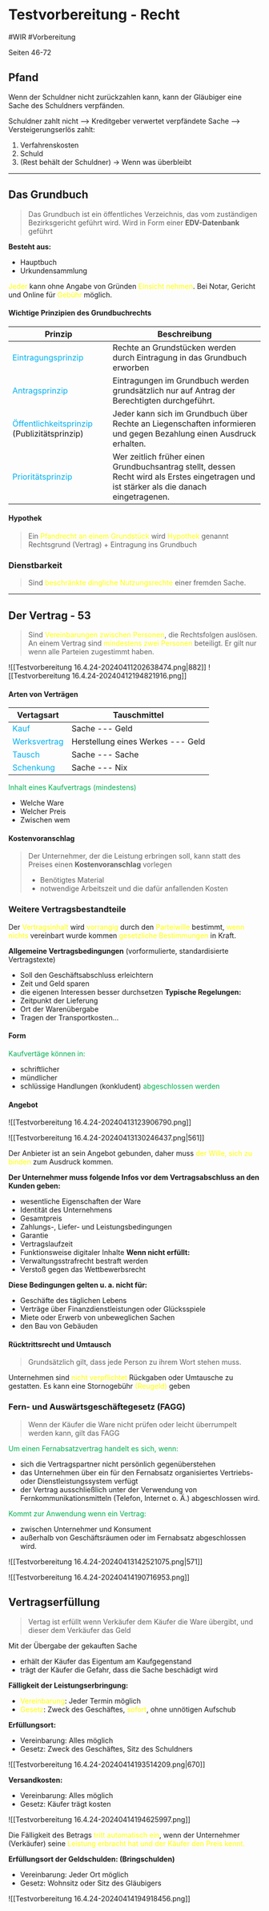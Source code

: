 # Testvorbereitung - Recht
#WIR #Vorbereitung 

Seiten 46-72

## Pfand

Wenn der Schuldner nicht zurückzahlen kann, kann der Gläubiger eine Sache des Schuldners verpfänden.

Schuldner zahlt nicht --> Kreditgeber verwertet verpfändete Sache --> Versteigerungserlös zahlt:
1. Verfahrenskosten
2. Schuld
3. (Rest behält der Schuldner) -> Wenn was überbleibt

****
## Das Grundbuch

> Das Grundbuch ist ein öffentliches Verzeichnis, das vom zuständigen Bezirksgericht geführt wird.
> Wird in Form einer **EDV-Datenbank** geführt

**Besteht aus:**
- Hauptbuch
- Urkundensammlung

<span style="color:#ffff00">Jeder</span> kann ohne Angabe von Gründen <span style="color:#ffff00">Einsicht nehmen</span>. Bei Notar, Gericht und Online für <span style="color:#ffff00">Gebühr</span> möglich.

#### Wichtige Prinzipien des Grundbuchrechts

| **Prinzip**                                                                    | **Beschreibung**                                                                                                                          |
| ------------------------------------------------------------------------------ | ----------------------------------------------------------------------------------------------------------------------------------------- |
| <span style="color:#00b0f0">Eintragungsprinzip</span>                          | Rechte an Grundstücken werden durch Eintragung in das Grundbuch erworben                                                                  |
| <span style="color:#00b0f0">Antragsprinzip</span>                              | Eintragungen im Grundbuch werden grundsätzlich nur auf Antrag der Berechtigten durchgeführt.                                              |
| <span style="color:#00b0f0">Öffentlichkeitsprinzip</span> (Publizitätsprinzip) | Jeder kann sich im Grundbuch über Rechte an Liegenschaften informieren und gegen Bezahlung einen Ausdruck erhalten.                       |
| <span style="color:#00b0f0">Prioritätsprinzip</span>                           | Wer zeitlich früher einen Grundbuchsantrag stellt, dessen Recht wird als Erstes eingetragen und ist stärker als die danach eingetragenen. |

#### Hypothek

>Ein <span style="color:#ffff00">Pfandrecht an einem Grundstück</span> wird <span style="color:#ffff00">Hypothek</span> genannt
>Rechtsgrund (Vertrag) + Eintragung ins Grundbuch

### Dienstbarkeit

>Sind <span style="color:#ffff00">beschränkte dingliche Nutzungsrechte</span> einer fremden Sache.

****
## Der Vertrag - 53

>Sind <span style="color:#ffff00">Vereinbarungen zwischen Personen</span>, die Rechtsfolgen auslösen. An einem Vertrag sind <span style="color:#ffff00">mindestens zwei Personen</span> beteiligt. 
>Er gilt nur wenn alle Parteien zugestimmt haben.

![[Testvorbereitung 16.4.24-20240411202638474.png|882]] 
![[Testvorbereitung 16.4.24-20240412194821916.png]]



#### Arten von Verträgen

| **Vertagsart**                                                              | **Tauschmittel**                  |
| --------------------------------------------------------------------------- | --------------------------------- |
| <span style="color:#00b0f0">Kauf</span> <span style="color:#00b0f0"></span> | Sache --- Geld                    |
| <span style="color:#00b0f0">Werksvertrag</span>                             | Herstellung eines Werkes --- Geld |
| <span style="color:#00b0f0">Tausch</span>                                   | Sache --- Sache                   |
| <span style="color:#00b0f0">Schenkung</span>                                | Sache --- Nix                     |
<span style="color:#00b050">Inhalt eines Kaufvertrags (mindestens)</span>
- Welche Ware
- Welcher Preis
- Zwischen wem

#### Kostenvoranschlag

>Der Unternehmer, der die Leistung erbringen soll, kann statt des Preises einen **Kostenvoranschlag** vorlegen
>
>- Benötigtes Material
>- notwendige Arbeitszeit und die dafür anfallenden Kosten


### Weitere Vertragsbestandteile

Der <span style="color:#ffff00">Vertragsinhalt</span> wird <span style="color:#ffff00">vorrangig</span> durch den<span style="color:#ffff00"> Parteiwille</span> bestimmt, <span style="color:#ffff00">wenn nichts</span> vereinbart wurde kommen <span style="color:#ffff00">gesetzliche Bestimmungen</span> in Kraft.

**Allgemeine Vertragsbedingungen** (vorformulierte, standardisierte Vertragstexte)
- Soll den Geschäftsabschluss erleichtern
- Zeit und Geld sparen
- die eigenen Interessen besser durchsetzen
**Typische Regelungen:**
- Zeitpunkt der Lieferung
- Ort der Warenübergabe
- Tragen der Transportkosten...

#### Form

<span style="color:#00b050">Kaufvertäge können in:</span>
- schriftlicher
- mündlicher
- schlüssige Handlungen (konkludent)
<span style="color:#00b050">abgeschlossen werden</span>

#### Angebot

![[Testvorbereitung 16.4.24-20240413123906790.png]]

![[Testvorbereitung 16.4.24-20240413130246437.png|561]]

Der Anbieter ist an sein Angebot gebunden, daher muss <span style="color:#ffff00">der Wille, sich zu binden</span> zum Ausdruck kommen.


**Der Unternehmer muss folgende Infos vor dem Vertragsabschluss an den Kunden geben:**
- wesentliche Eigenschaften der Ware
- Identität des Unternehmens
- Gesamtpreis
- Zahlungs-, Liefer- und Leistungsbedingungen
- Garantie
- Vertragslaufzeit
- Funktionsweise digitaler Inhalte
**Wenn nicht erfüllt:**
- Verwaltungsstrafrecht bestraft werden
- Verstoß gegen das Wettbewerbsrecht

**Diese Bedingungen gelten u. a. nicht für:**
- Geschäfte des täglichen Lebens
- Verträge über Finanzdienstleistungen oder Glücksspiele
- Miete oder Erwerb von unbeweglichen Sachen
- den Bau von Gebäuden


#### Rücktrittsrecht und Umtausch

>Grundsätzlich gilt, dass jede Person zu ihrem Wort stehen muss.

Unternehmen sind <span style="color:#ffff00">nicht verpflichtet</span> Rückgaben oder Umtausche zu gestatten. Es kann eine Stornogebühr <span style="color:#ffff00">(Reugeld)</span> geben


### Fern- und Auswärtsgeschäftegesetz (FAGG)

>Wenn der Käufer die Ware nicht prüfen oder leicht überrumpelt werden kann, gilt das FAGG


<span style="color:#00b050">Um einen Fernabsatzvertrag handelt es sich, wenn:</span>
- sich die Vertragspartner nicht persönlich gegenüberstehen
- das Unternehmen über ein für den Fernabsatz organisiertes Vertriebs- oder Dienstleistungssystem verfügt
- der Vertrag ausschließlich unter der Verwendung von Fernkommunikationsmitteln (Telefon, Internet o. Ä.) abgeschlossen wird.


<span style="color:#00b050">Kommt zur Anwendung wenn ein Vertrag:</span>
- zwischen Unternehmer und Konsument
- außerhalb von Geschäftsräumen oder im Fernabsatz abgeschlossen wird.

![[Testvorbereitung 16.4.24-20240413142521075.png|571]]

![[Testvorbereitung 16.4.24-20240414190716953.png]]


## Vertragserfüllung

>Vertag ist erfüllt wenn Verkäufer dem Käufer die Ware übergibt, und dieser dem Verkäufer das Geld 

Mit der Übergabe der gekauften Sache
- erhält der Käufer das Eigentum am Kaufgegenstand
- trägt der Käufer die Gefahr, dass die Sache beschädigt wird

**Fälligkeit der Leistungserbringung:**
- <span style="color:#ffff00">Vereinbarung</span>: Jeder Termin möglich
- <span style="color:#ffff00">Gesetz</span>: Zweck des Geschäftes, <span style="color:#ffff00">sofort</span>, ohne unnötigen Aufschub

**Erfüllungsort:**
- Vereinbarung: Alles möglich
- Gesetz: Zweck des Geschäftes, Sitz des Schuldners

![[Testvorbereitung 16.4.24-20240414193514209.png|670]]

**Versandkosten:**
- Vereinbarung: Alles möglich
- Gesetz: Käufer trägt kosten

![[Testvorbereitung 16.4.24-20240414194625997.png]]

Die Fälligkeit des Betrags <span style="color:#ffff00">tritt automatisch ein</span>, wenn der Unternehmer (Verkäufer) seine <span style="color:#ffff00">Leistung erbracht hat und der Käufer den Preis kennt.</span>

**Erfüllungsort der Geldschulden: (Bringschulden)**
- Vereinbarung: Jeder Ort möglich
- Gesetz: Wohnsitz oder Sitz des Gläubigers


![[Testvorbereitung 16.4.24-20240414194918456.png]]


